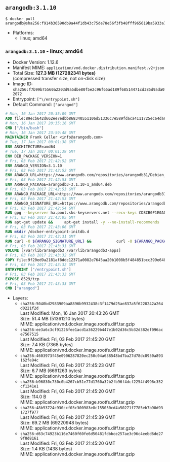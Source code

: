 ## `arangodb:3.1.10`

```console
$ docker pull arangodb@sha256:f914b36590db9a44f1db43c75de78e56f3fb48fff965619ba5933a7e6dbd7609
```

-	Platforms:
	-	linux; amd64

### `arangodb:3.1.10` - linux; amd64

-	Docker Version: 1.12.6
-	Manifest MIME: `application/vnd.docker.distribution.manifest.v2+json`
-	Total Size: **127.3 MB (127282341 bytes)**  
	(compressed transfer size, not on-disk size)
-	Image ID: `sha256:f7b99b75560a2203d9a5dbe80f5e2c96f65ad189f68514471cd385d9ada02072`
-	Entrypoint: `["\/entrypoint.sh"]`
-	Default Command: `["arangod"]`

```dockerfile
# Mon, 16 Jan 2017 20:35:09 GMT
ADD file:89ecb642d662ee7edbb868340551106d51336c7e589fdaca4111725ec64da957 in / 
# Mon, 16 Jan 2017 20:35:16 GMT
CMD ["/bin/bash"]
# Mon, 16 Jan 2017 23:59:48 GMT
MAINTAINER Frank Celler <info@arangodb.com>
# Tue, 17 Jan 2017 00:01:38 GMT
ENV ARCHITECTURE=amd64
# Tue, 17 Jan 2017 00:01:39 GMT
ENV DEB_PACKAGE_VERSION=1
# Fri, 03 Feb 2017 21:42:52 GMT
ENV ARANGO_VERSION=3.1.10
# Fri, 03 Feb 2017 21:42:52 GMT
ENV ARANGO_URL=https://www.arangodb.com/repositories/arangodb31/Debian_8.0
# Fri, 03 Feb 2017 21:42:53 GMT
ENV ARANGO_PACKAGE=arangodb3-3.1.10-1_amd64.deb
# Fri, 03 Feb 2017 21:42:53 GMT
ENV ARANGO_PACKAGE_URL=https://www.arangodb.com/repositories/arangodb31/Debian_8.0/amd64/arangodb3-3.1.10-1_amd64.deb
# Fri, 03 Feb 2017 21:42:53 GMT
ENV ARANGO_SIGNATURE_URL=https://www.arangodb.com/repositories/arangodb31/Debian_8.0/amd64/arangodb3-3.1.10-1_amd64.deb.asc
# Fri, 03 Feb 2017 21:42:54 GMT
RUN gpg --keyserver ha.pool.sks-keyservers.net --recv-keys CD8CB0F1E0AD5B52E93F41E7EA93F5E56E751E9B
# Fri, 03 Feb 2017 21:43:05 GMT
RUN apt-get update &&     apt-get install -y --no-install-recommends         libjemalloc1 	libsnappy1         ca-certificates         pwgen         curl     &&     rm -rf /var/lib/apt/lists/*
# Fri, 03 Feb 2017 21:43:06 GMT
RUN mkdir /docker-entrypoint-initdb.d
# Fri, 03 Feb 2017 21:43:31 GMT
RUN curl -O ${ARANGO_SIGNATURE_URL} &&           curl -O ${ARANGO_PACKAGE_URL} &&             gpg --verify ${ARANGO_PACKAGE}.asc &&     (echo arangodb3 arangodb3/password password test | debconf-set-selections) &&     (echo arangodb3 arangodb3/password_again password test | debconf-set-selections) &&     DEBIAN_FRONTEND="noninteractive" dpkg -i ${ARANGO_PACKAGE} &&     rm -rf /var/lib/arangodb3/* &&     sed -ri         -e 's!127\.0\.0\.1!0.0.0.0!g'         -e 's!^(file\s*=).*!\1 -!'         -e 's!^#\s*uid\s*=.*!uid = arangodb!'         -e 's!^#\s*gid\s*=.*!gid = arangodb!'         /etc/arangodb3/arangod.conf     &&     DEBIAN_FRONTEND="noninteractive" apt-get purge -y --auto-remove ca-certificates &&     rm -f ${ARANGO_PACKAGE}*
# Fri, 03 Feb 2017 21:43:31 GMT
VOLUME [/var/lib/arangodb3 /var/lib/arangodb3-apps]
# Fri, 03 Feb 2017 21:43:32 GMT
COPY file:9f20ed9a2181af8ddc12371a0082e7645aa20b1008b5f484851bcc399e64801e in /entrypoint.sh 
# Fri, 03 Feb 2017 21:43:32 GMT
ENTRYPOINT ["/entrypoint.sh"]
# Fri, 03 Feb 2017 21:43:33 GMT
EXPOSE 8529/tcp
# Fri, 03 Feb 2017 21:43:33 GMT
CMD ["arangod"]
```

-	Layers:
	-	`sha256:5040bd2983909aa8896b9932438c3f1479d25ae837a5f6220242a264d0221f2d`  
		Last Modified: Mon, 16 Jan 2017 20:43:26 GMT  
		Size: 51.4 MB (51361210 bytes)  
		MIME: application/vnd.docker.image.rootfs.diff.tar.gzip
	-	`sha256:ee3a6c3cf91226fee1acd1a36229b447e1b02d36c5b32d382ef096ace7567515`  
		Last Modified: Fri, 03 Feb 2017 21:45:20 GMT  
		Size: 7.4 KB (7368 bytes)  
		MIME: application/vnd.docker.image.rootfs.diff.tar.gzip
	-	`sha256:4603973f45e0906287820ec250c04a638548bd7ba27d78dc8950a893162fe94c`  
		Last Modified: Fri, 03 Feb 2017 21:45:23 GMT  
		Size: 6.7 MB (6691263 bytes)  
		MIME: application/vnd.docker.image.rootfs.diff.tar.gzip
	-	`sha256:b96830c730c0b4267cb51e77d1760a32b2fb96f4dcf2254f4996c352cf1241e1`  
		Last Modified: Fri, 03 Feb 2017 21:45:20 GMT  
		Size: 114.0 B  
		MIME: application/vnd.docker.image.rootfs.diff.tar.gzip
	-	`sha256:48b53724c930ccf03c300983e8c155050cd4a50271f7785eb7b90d931727f977`  
		Last Modified: Fri, 03 Feb 2017 21:45:39 GMT  
		Size: 69.2 MB (69220948 bytes)  
		MIME: application/vnd.docker.image.rootfs.diff.tar.gzip
	-	`sha256:d63c74923b116e7460f60fe6d50481fdbbce257ae3c96c4eebd6de279f8d8161`  
		Last Modified: Fri, 03 Feb 2017 21:45:20 GMT  
		Size: 1.4 KB (1438 bytes)  
		MIME: application/vnd.docker.image.rootfs.diff.tar.gzip
